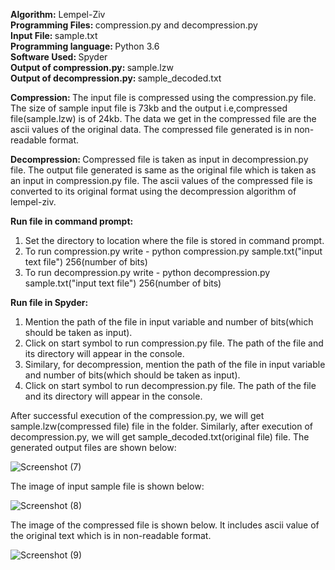 <b> Algorithm:</b> Lempel-Ziv <br>
<b> Programming Files: </b> compression.py and decompression.py <br>
<b> Input File: </b> sample.txt <br>
<b> Programming language: </b> Python 3.6 <br>
<b> Software Used: </b> Spyder <br>
<b> Output of compression.py: </b> sample.lzw <br>
<b> Output of decompression.py: </b> sample_decoded.txt <br>

<b> Compression: </b> The input file is compressed using the compression.py file. The size of sample input file is 73kb and the output i.e,compressed file(sample.lzw) is of 24kb. The data we get in the compressed file are the ascii values of the original data. The compressed file generated is in non-readable format.

<b> Decompression: </b> Compressed file is taken as input in decompression.py file. The output file generated is same as the original file which is taken as an input in compression.py file. The ascii values of the compressed file is converted to its original format using the decompression algorithm of lempel-ziv.

<b> Run file in command prompt: </b> 
1. Set the directory to location where the file is stored in command prompt.
2. To run compression.py write - python compression.py sample.txt("input text file") 256(number of bits)
3. To run decompression.py write - python decompression.py sample.txt("input text file") 256(number of bits)

<b> Run file in Spyder: </b> 
1. Mention the path of the file in input variable and number of bits(which should be taken as input). 
2. Click on start symbol to run compression.py file. The path of the file and its directory will appear in the console.
3. Similary, for decompression, mention the path of the file in input variable and number of bits(which should be taken as input).
4. Click on start symbol to run decompression.py file. The path of the file and its directory will appear in the console.

After successful execution of the compression.py, we will get sample.lzw(compressed file) file in the folder. Similarly, after execution of decompression.py, we will get sample_decoded.txt(original file) file. The generated output files are shown below: 

![Screenshot (7)](https://user-images.githubusercontent.com/45633319/101056985-8b474f80-3559-11eb-9ece-c54fa2963815.png)

The image of input sample file is shown below: 

![Screenshot (8)](https://user-images.githubusercontent.com/45633319/101059549-64d6e380-355c-11eb-9049-3bcca367c1f5.png)

The image of the compressed file is shown below. It includes ascii value of the original text which is in non-readable format.

![Screenshot (9)](https://user-images.githubusercontent.com/45633319/101059244-0c9fe180-355c-11eb-95dd-a10b6fd53a19.png)

